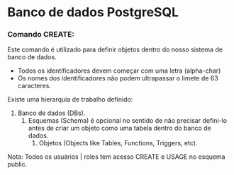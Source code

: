 # Banco de dados PostgreSQL

### Comando CREATE:
Este comando é utilizado para definir objetos dentro
do nosso sistema de banco de dados.
- Todos os identificadores devem começar com uma letra (alpha-char)
- Os nomes dos identificadores não podem ultrapassar o limete de 63 caracteres.

Existe uma hierarquia de trabalho definido:
  1. Banco de dados (DBs).
     1. Esquemas (Schema) é opcional no sentido de não precisar defini-lo antes de criar um objeto como uma tabela dentro do banco de dados.
        1. Objetos (Objects like Tables, Functions, Triggers, etc).
  
Nota: Todos os usuários | roles tem acesso CREATE e USAGE no esquema public.
